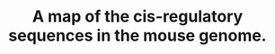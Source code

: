 ---
layout: page
title: " A map of the cis-regulatory sequences in the mouse genome."
breadcrumb: true
categories:
    - publication
## publication related information
pub:
    authors: " Yin Shen, Feng Yue, David F. McCleary, Zhen Ye, Lee Edsall, Samantha Kuan, Ulrich Wagner, Jesse Dixon, Leonard Lee, Victor V. Lobanenkov,  Bing Ren"
    journal: " Nature"
    date: 2012-08-02
    doi:  10.1038/nature11243
    volume:  488
    pages:  116--120
    number:  7409
    abstract: " The laboratory mouse is the most widely used mammalian model organism in biomedical research. The 2.6 x 10(9) bases of the mouse genome possess a high degree of conservation with the human genome, so a thorough annotation of the mouse genome will be of significant value to understanding the function of the human genome. So far, most of the functional sequences in the mouse genome have yet to be found, and the cis-regulatory sequences in particular are still poorly  annotated. Comparative genomics has been a powerful tool for the discovery of these sequences, but on its own it cannot resolve their temporal and spatial functions. Recently, ChIP-Seq has been developed to identify cis-regulatory elements in the genomes of several organisms including humans, Drosophila melanogaster and Caenorhabditis elegans. Here we apply the same experimental approach to a diverse set of 19 tissues and cell types in the mouse to produce a  map of nearly 300,000 murine cis-regulatory sequences. The annotated sequences add up to 11% of the mouse genome, and include more than 70% of conserved non-coding sequences. We define tissue-specific enhancers and identify potential  transcription factors regulating gene expression in each tissue or cell type. Finally, we show that much of the mouse genome is organized into domains of coordinately regulated enhancers and promoters. Our results provide a resource for the annotation of functional elements in the mammalian genome and for the study of mechanisms regulating tissue-specific gene expression.,"
---